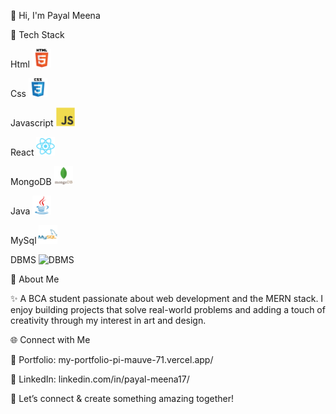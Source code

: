 👋 Hi, I'm Payal Meena

🔧 Tech Stack

Html <img alt="HTML5" width="30px" src="https://raw.githubusercontent.com/devicons/devicon/master/icons/html5/html5-original-wordmark.svg" />

Css <img alt="CSS3" width="30px" src="https://raw.githubusercontent.com/devicons/devicon/master/icons/css3/css3-original-wordmark.svg" />

Javascript <img alt="JavaScript" width="30px" src="https://raw.githubusercontent.com/devicons/devicon/master/icons/javascript/javascript-original.svg" />

React <img alt="React" width="30px" src="https://raw.githubusercontent.com/devicons/devicon/master/icons/react/react-original.svg" />
 
MongoDB <img alt="MongoDB" width="30px" src="https://raw.githubusercontent.com/devicons/devicon/master/icons/mongodb/mongodb-original-wordmark.svg" />

Java <img  alt="Java" width="30px" src="https://raw.githubusercontent.com/devicons/devicon/master/icons/java/java-original.svg" />

MySql <img alt="MySQL" width="30px" src="https://raw.githubusercontent.com/devicons/devicon/master/icons/mysql/mysql-original-wordmark.svg" />

DBMS <img alt="DBMS" width="30px" src="https://cdn-icons-png.flaticon.com/512/4248/4248443.png" />

🎯 About Me

✨ A BCA student passionate about web development and the MERN stack. I enjoy building projects that solve real-world problems and adding a touch of creativity through my interest in art and design.

🌐 Connect with Me

📂 Portfolio: my-portfolio-pi-mauve-71.vercel.app/

🔗 LinkedIn: linkedin.com/in/payal-meena17/

💬 Let’s connect & create something amazing together!
